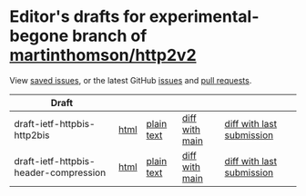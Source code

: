# Editor's drafts for experimental-begone branch of [martinthomson/http2v2](https://github.com/martinthomson/http2v2/tree/experimental-begone)

View [saved issues](issues.html), or the latest GitHub [issues](https://github.com/martinthomson/http2v2/issues) and [pull requests](https://github.com/martinthomson/http2v2/pulls).

| Draft |     |     |     |     |
| ----- | --- | --- | --- | --- |
| draft-ietf-httpbis-http2bis |[html](./draft-ietf-httpbis-http2bis.html) |[plain text](./draft-ietf-httpbis-http2bis.txt) |[diff with main](https://tools.ietf.org/rfcdiff?url1=https://martinthomson.github.io/http2v2/draft-ietf-httpbis-http2bis.txt&amp;url2=https://martinthomson.github.io/http2v2/experimental-begone/draft-ietf-httpbis-http2bis.txt) |[diff with last submission](https://tools.ietf.org/rfcdiff?url1=https://tools.ietf.org/id/draft-ietf-httpbis-http2bis.txt&amp;url2=https://martinthomson.github.io/http2v2/experimental-begone/draft-ietf-httpbis-http2bis.txt) |
| draft-ietf-httpbis-header-compression |[html](./draft-ietf-httpbis-header-compression.html) |[plain text](./draft-ietf-httpbis-header-compression.txt) |[diff with main](https://tools.ietf.org/rfcdiff?url1=https://martinthomson.github.io/http2v2/draft-ietf-httpbis-header-compression.txt&amp;url2=https://martinthomson.github.io/http2v2/experimental-begone/draft-ietf-httpbis-header-compression.txt) |[diff with last submission](https://tools.ietf.org/rfcdiff?url1=https://tools.ietf.org/id/draft-ietf-httpbis-header-compression.txt&amp;url2=https://martinthomson.github.io/http2v2/experimental-begone/draft-ietf-httpbis-header-compression.txt) |

